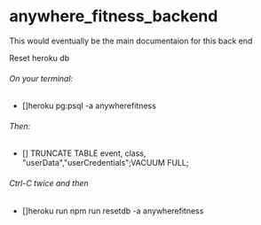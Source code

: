 # anywhere_fitness_backend


This would eventually be the main documentaion for this back end


Reset heroku db 


###### On your terminal:
 - []heroku pg:psql -a anywherefitness 
###### Then:
 - [] TRUNCATE TABLE event, class, "userData","userCredentials";VACUUM FULL;
###### Ctrl-C twice and then 
 - []heroku run npm run resetdb -a anywherefitness